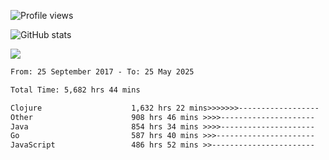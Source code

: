 ![Profile views](https://komarev.com/ghpvc/?username=liuchong)

![GitHub stats](https://github-readme-stats.vercel.app/api?username=liuchong&show_icons=true)

<img src="https://cr-skills-chart-widget.azurewebsites.net/api/api?username=liuchong&skills=Java,JavaScript,Python,Go,Rust,Zig&show-other-skills=true"/>

<!--START_SECTION:waka-->

```txt
From: 25 September 2017 - To: 25 May 2025

Total Time: 5,682 hrs 44 mins

Clojure                    1,632 hrs 22 mins>>>>>>>------------------   28.73 %
Other                      908 hrs 46 mins >>>>---------------------   15.99 %
Java                       854 hrs 34 mins >>>>---------------------   15.04 %
Go                         587 hrs 40 mins >>>----------------------   10.34 %
JavaScript                 486 hrs 52 mins >>-----------------------   08.57 %
```

<!--END_SECTION:waka-->
